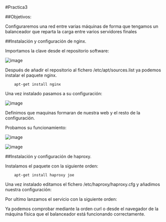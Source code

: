 ﻿#Practica3

##Objetivos:

Configuraremos una red entre varias máquinas de forma que
tengamos un balanceador que reparta la carga entre varios servidores finales



##Instalación y configuración de nginx.

Importamos la clave desde el repositorio software:

![image](https://github.com/alvaro-gr/SWAP2015/blob/master/Practicas/Practica3/Capturas/importar_clave(nginx).png)
	
Después de añadir el repositorio al fichero /etc/apt/sources.list
ya podemos instalar el paquete nginx.

		apt-get install nginx



Una vez instalado pasamos a su configuración:

![image](https://github.com/alvaro-gr/SWAP2015/blob/master/Practicas/Practica3/Capturas/configuracion(nginx).png)

Definimos que maquinas formaran de nuestra web y el resto de la configuración.




Probamos su funcionamiento:

![image](https://github.com/alvaro-gr/SWAP2015/blob/master/Practicas/Practica3/Capturas/funcionamiento1(nginx).png)

![image](https://github.com/alvaro-gr/SWAP2015/blob/master/Practicas/Practica3/Capturas/funcionamiento2(nginx).png)




##Instalación y configuración de haproxy.

Instalamos el paquete con la siguiente orden:
	
		apt-get install haproxy joe

Una vez instalado editamos el fichero /etc/haproxy/haproxy.cfg y añadimos nuestra configuración:



Por ultimo lanzamos el servicio con la siguiente orden:



Ya podemos comprobar mediante la orden curl o desde el navegador de la  máquina física que el balanceador está funcionando correctamente.	

